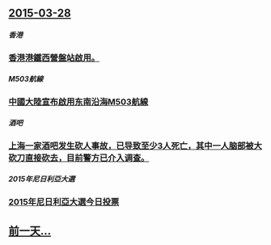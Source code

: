 ## [2015-03-28](/zh/news/2015/03/28/index.md)

##### 香港
### [香港港鐵西營盤站啟用。](/zh/news/2015/03/28/香港港鐵西營盤站啟用.md)
##### M503航線
### [中國大陸宣布啟用东南沿海M503航線](/zh/news/2015/03/28/中國大陸宣布啟用东南沿海M503航線.md)
##### 酒吧
### [上海一家酒吧发生砍人事故，已导致至少3人死亡，其中一人脑部被大砍刀直接砍去，目前警方已介入调查。](/zh/news/2015/03/28/上海一家酒吧发生砍人事故-已导致至少3人死亡-其中一人脑部被大砍刀直接砍去-目前警方已介入调查.md)
##### 2015年尼日利亞大選
### [2015年尼日利亞大選今日投票](/zh/news/2015/03/28/2015年尼日利亞大選今日投票.md)
## [前一天...](/zh/news/2015/03/27/index.md)

